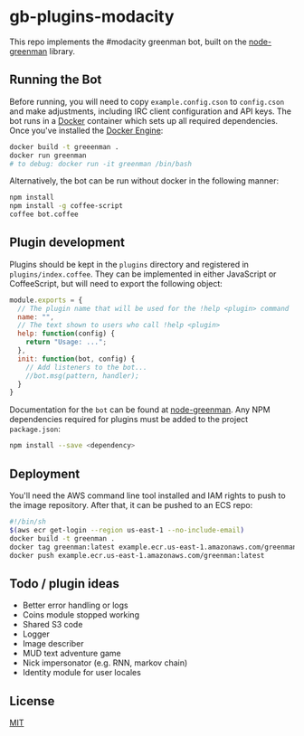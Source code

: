 # gb-plugins-modacity
This repo implements the #modacity greenman bot, built on the [node-greenman](https://github.com/csauve/node-greenman) library.

## Running the Bot
Before running, you will need to copy `example.config.cson` to `config.cson` and make adjustments, including IRC client configuration and API keys. The bot runs in a [Docker](https://www.docker.com/) container which sets up all required dependencies. Once you've installed the [Docker Engine](https://docs.docker.com/engine/installation/):

```sh
docker build -t greeenman .
docker run greenman
# to debug: docker run -it greenman /bin/bash
```

Alternatively, the bot can be run without docker in the following manner:
```sh
npm install
npm install -g coffee-script
coffee bot.coffee
```

## Plugin development
Plugins should be kept in the `plugins` directory and registered in `plugins/index.coffee`. They can be implemented in either JavaScript or CoffeeScript, but will need to export the following object:

```js
module.exports = {
  // The plugin name that will be used for the !help <plugin> command
  name: "",
  // The text shown to users who call !help <plugin>
  help: function(config) {
    return "Usage: ...";
  },
  init: function(bot, config) {
    // Add listeners to the bot...
    //bot.msg(pattern, handler);
  }
}
```

Documentation for the `bot` can be found at [node-greenman](https://github.com/csauve/node-greenman). Any NPM dependencies required for plugins must be added to the project `package.json`:

```sh
npm install --save <dependency>
```

## Deployment
You'll need the AWS command line tool installed and IAM rights to push to the image repository. After that, it can be pushed to an ECS repo:

```sh
#!/bin/sh
$(aws ecr get-login --region us-east-1 --no-include-email)
docker build -t greenman .
docker tag greenman:latest example.ecr.us-east-1.amazonaws.com/greenman:latest
docker push example.ecr.us-east-1.amazonaws.com/greenman:latest
```

## Todo / plugin ideas
* Better error handling or logs
* Coins module stopped working
* Shared S3 code
* Logger
* Image describer
* MUD text adventure game
* Nick impersonator (e.g. RNN, markov chain)
* Identity module for user locales

## License
[MIT](http://opensource.org/licenses/mit-license.php)